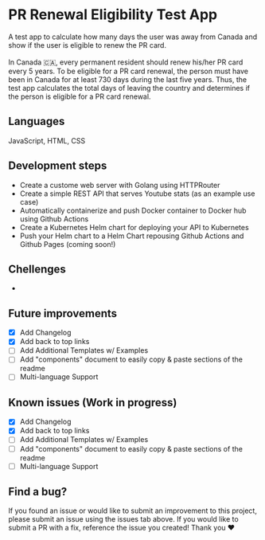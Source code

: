 # PR Renewal Eligibility Test App
A test app to calculate how many days the user was away from Canada and show if the user is eligible to renew the PR card.
<br>
<br>
In Canada 🇨🇦, every permanent resident should renew his/her PR card every 5 years. To be eligible for a PR card renewal, the person must have been in Canada for at least 730 days during the last five years. Thus, the test app calculates the total days of leaving the country and determines if the person is eligible for a PR card renewal.

## Languages
JavaScript, HTML, CSS

## Development steps
* Create a custome web server with Golang using HTTPRouter
* Create a simple REST API that serves Youtube stats (as an example use case)
* Automatically containerize and push Docker container to Docker hub using Github Actions
* Create a Kubernetes Helm chart for deploying your API to Kubernetes
* Push your Helm chart to a Helm Chart repousing Github Actions and Github Pages (coming soon!)

## Chellenges

- 

## Future improvements

- [x] Add Changelog
- [x] Add back to top links
- [ ] Add Additional Templates w/ Examples
- [ ] Add "components" document to easily copy & paste sections of the readme
- [ ] Multi-language Support

## Known issues (Work in progress)

- [x] Add Changelog
- [x] Add back to top links
- [ ] Add Additional Templates w/ Examples
- [ ] Add "components" document to easily copy & paste sections of the readme
- [ ] Multi-language Support

## Find a bug?

If you found an issue or would like to submit an improvement to this project, please submit an issue using the issues tab above. If you would like to submit a PR with a fix, reference the issue you created! Thank you ❤️
